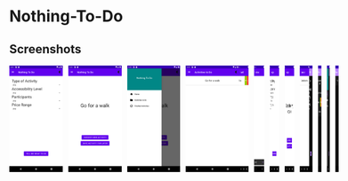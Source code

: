 # Nothing-To-Do
## Screenshots

<div style="display:flex;" >
<img  src="screenshots/nothing_to_do1.png" width="19%" >
<img style="margin-left:10px;" src="screenshots/nothing_to_do2.png" width="19%" >
<img style="margin-left:10px;" src="screenshots/nothing_to_do4.png" width="19%" >
<img style="margin-left:10px;" src="screenshots/nothing_to_do5.png" width="19%" >

<div style="display:flex;" >
<img  src="screenshots/nothing_to_do6.png" width="19%" >
<img style="margin-left:10px;" src="screenshots/nothing_to_do7.png" width="19%" >
<img style="margin-left:10px;" src="screenshots/nothing_to_do8.png" width="19%" >
<img style="margin-left:10px;" src="screenshots/nothing_to_do9.png" width="19%" >
<img style="margin-left:10px;" src="screenshots/nothing_to_do10.png" width="19%" >

<div style="display:flex;" >
<img  src="screenshots/nothing_to_do11.png" width="19%" >
<img style="margin-left:10px;" src="screenshots/nothing_to_do12.png" width="19%" >
<img style="margin-left:10px;" src="screenshots/nothing_to_do13.png" width="19%" >
<img style="margin-left:10px;" src="screenshots/nothing_to_do14.png" width="19%" >


